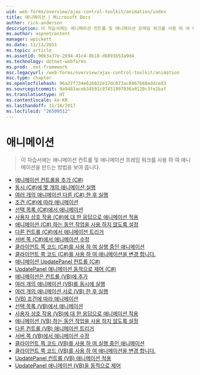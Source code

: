 ```yaml
---
uid: web-forms/overview/ajax-control-toolkit/animation/index
title: 애니메이션 | Microsoft Docs
author: rick-anderson
description: 이 자습서에는 애니메이션 컨트롤 및 애니메이션 프레임 워크를 사용 하 여 애니메이션을 만드는 방법을 보여 줍니다.
ms.author: aspnetcontent
manager: wpickett
ms.date: 11/11/2011
ms.topic: article
ms.assetid: 90b3a37e-2694-41c4-8b10-d6893b53a9d4
ms.technology: dotnet-webforms
ms.prod: .net-framework
msc.legacyurl: /web-forms/overview/ajax-control-toolkit/animation
msc.type: chapter
ms.openlocfilehash: 96a27f734e616022e17dc073ac0467b88eddced3
ms.sourcegitcommit: 9a9483aceb34591c97451997036a9120c3fe2baf
ms.translationtype: HT
ms.contentlocale: ko-KR
ms.lasthandoff: 11/10/2017
ms.locfileid: "26509512"
---
```

<a name="animation"></a>애니메이션
====================
> 이 자습서에는 애니메이션 컨트롤 및 애니메이션 프레임 워크를 사용 하 여 애니메이션을 만드는 방법을 보여 줍니다.


- [애니메이션 컨트롤을 추가 (C#)](adding-animation-to-a-control-cs.md)
- [동시 (C#)에 몇 개의 애니메이션 실행](executing-several-animations-at-the-same-time-cs.md)
- [여러 개의 애니메이션 다른 (C#) 한 후 실행](executing-several-animations-after-each-other-cs.md)
- [조건 (C#)에 따라 애니메이션](animation-depending-on-a-condition-cs.md)
- [선택 목록 (C#)에서 애니메이션](picking-one-animation-out-of-a-list-cs.md)
- [사용자 상호 작용 (C#)에 대 한 응답으로 애니메이션 적용](animating-in-response-to-user-interaction-cs.md)
- [애니메이션 (C#) 하는 동안 작업을 사용 하지 않도록 설정](disabling-actions-during-animation-cs.md)
- [다른 컨트롤 (C#)에서 애니메이션 트리거](triggering-an-animation-in-another-control-cs.md)
- [서버 쪽 (C#)에서 애니메이션 수정](modifying-animations-from-the-server-side-cs.md)
- [클라이언트 쪽 코드 (C#)를 사용 하 여 실행 중인 애니메이션](executing-animations-using-client-side-code-cs.md)
- [클라이언트 쪽 코드 (C#)를 사용 하 여 애니메이션을 변경 합니다.](changing-an-animation-using-client-side-code-cs.md)
- [애니메이션 UpdatePanel 컨트롤 (C#)](animating-an-updatepanel-control-cs.md)
- [UpdatePanel 애니메이션 동적으로 제어 (C#)](dynamically-controlling-updatepanel-animations-cs.md)
- [애니메이션은 컨트롤 (VB)에 추가](adding-animation-to-a-control-vb.md)
- [여러 개의 애니메이션 (VB)를 동시에 실행](executing-several-animations-at-the-same-time-vb.md)
- [여러 개의 애니메이션 서로 (VB) 한 후 실행](executing-several-animations-after-each-other-vb.md)
- [(VB) 조건에 따라 애니메이션](animation-depending-on-a-condition-vb.md)
- [선택 목록 (VB)에서 애니메이션](picking-one-animation-out-of-a-list-vb.md)
- [사용자 상호 작용 (VB)에 대 한 응답으로 애니메이션 적용](animating-in-response-to-user-interaction-vb.md)
- [애니메이션 (VB) 하는 동안 작업을 사용 하지 않도록 설정](disabling-actions-during-animation-vb.md)
- [다른 컨트롤 (VB) 애니메이션 트리거](triggering-an-animation-in-another-control-vb.md)
- [서버 쪽 (VB)에서 애니메이션 수정](modifying-animations-from-the-server-side-vb.md)
- [클라이언트 쪽 코드 (VB)를 사용 하 여 실행 중인 애니메이션](executing-animations-using-client-side-code-vb.md)
- [클라이언트 쪽 코드 (VB)를 사용 하 여 애니메이션을 변경 합니다.](changing-an-animation-using-client-side-code-vb.md)
- [UpdatePanel 컨트롤 (VB) 애니메이션 적용](animating-an-updatepanel-control-vb.md)
- [UpdatePanel 애니메이션 (VB)을 동적으로 제어](dynamically-controlling-updatepanel-animations-vb.md)
